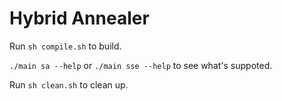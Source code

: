 # Hybrid Annealer

Run `sh compile.sh` to build.

`./main sa --help` or `./main sse --help` to see what's suppoted.

Run `sh clean.sh` to clean up.
